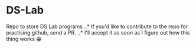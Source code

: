# DS-Lab
Repo to store DS Lab programs
..* If you'd like to contribute to the repo for practising github, send a PR.
..* I'll accept it as soon as I figure out how this thing works :grin:
